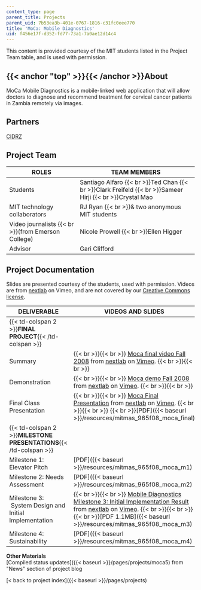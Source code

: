 ```yaml
---
content_type: page
parent_title: Projects
parent_uid: 7b53ea3b-401e-0767-1816-c31fc0eee770
title: 'MoCa: Mobile Diagnostics'
uid: f456e17f-d352-fd77-73a1-7a0ae12d14c4
---
```


This content is provided courtesy of the MIT students listed in the Project Team table, and is used with permission.

{{< anchor "top" >}}{{< /anchor >}}About
----------------------------------------

MoCa Mobile Diagnostics is a mobile-linked web application that will allow doctors to diagnose and recommend treatment for cervical cancer patients in Zambia remotely via images.

Partners
--------

[CIDRZ](http://www.cidrz.org/)

Project Team
------------

| **ROLES** | **TEAM MEMBERS** |
| --- | --- |
| Students | Santiago Alfaro  {{< br >}}Ted Chan  {{< br >}}Clark Freifeld  {{< br >}}Sameer Hirji  {{< br >}}Crystal Mao |
| MIT technology collaborators | RJ Ryan  {{< br >}}& two anonymous MIT students |
| Video journalists  {{< br >}}(from Emerson College) | Nicole Prowell  {{< br >}}Ellen Higger |
| Advisor | Gari Clifford 

Project Documentation
---------------------

Slides are presented courtesy of the students, used with permission. Videos are from [nextlab](https://vimeo.com/nextlab/) on Vimeo, and are not covered by our [Creative Commons license](/terms/#cc).

| DELIVERABLE | VIDEOS AND SLIDES |
| --- | --- |
| {{< td-colspan 2 >}}**FINAL PROJECT**{{< /td-colspan >}} ||
| Summary |  {{< br >}}{{< br >}} [Moca final video Fall 2008](https://vimeo.com/4886396) from [nextlab](https://vimeo.com/nextlab) on [Vimeo](https://vimeo.com). {{< br >}}{{< br >}}  |
| Demonstration |  {{< br >}}{{< br >}} [Moca demo Fall 2008](https://vimeo.com/4134914) from [nextlab](https://vimeo.com/nextlab) on [Vimeo](https://vimeo.com). {{< br >}}{{< br >}}  |
| Final Class Presentation |  {{< br >}}{{< br >}} [Moca Final Presentation](https://vimeo.com/3079296) from [nextlab](https://vimeo.com/nextlab) on [Vimeo](https://vimeo.com). {{< br >}}{{< br >}}   {{< br >}}[PDF]({{< baseurl >}}/resources/mitmas_965f08_moca_final) |
| {{< td-colspan 2 >}}**MILESTONE PRESENTATIONS**{{< /td-colspan >}} ||
| Milestone 1: Elevator Pitch | [PDF]({{< baseurl >}}/resources/mitmas_965f08_moca_m1) |
| Milestone 2: Needs Assessment | [PDF]({{< baseurl >}}/resources/mitmas_965f08_moca_m2) |
| Milestone 3:  System Design and Initial Implementation |  {{< br >}}{{< br >}} [Mobile Diagnostics Milestone 3: Initial Implementation Result](https://vimeo.com/3174236) from [nextlab](https://vimeo.com/nextlab) on [Vimeo](https://vimeo.com). {{< br >}}{{< br >}}   {{< br >}}[PDF 1.1MB]({{< baseurl >}}/resources/mitmas_965f08_moca_m3) |
| Milestone 4: Sustainability | [PDF]({{< baseurl >}}/resources/mitmas_965f08_moca_m4) 

**Other Materials**  
[Compiled status updates]({{< baseurl >}}/pages/projects/moca5) from "News" section of project blog

[< back to project index]({{< baseurl >}}/pages/projects)